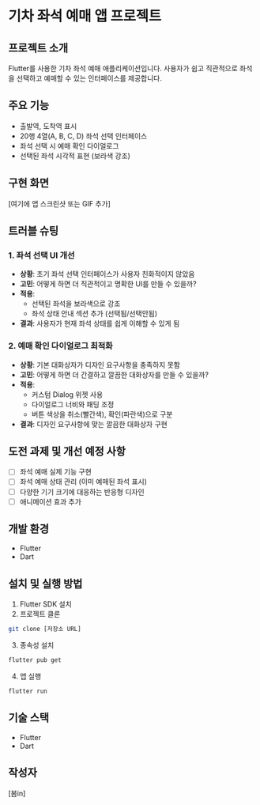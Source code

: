 # 기차 좌석 예매 앱 프로젝트

## 프로젝트 소개
Flutter를 사용한 기차 좌석 예매 애플리케이션입니다. 사용자가 쉽고 직관적으로 좌석을 선택하고 예매할 수 있는 인터페이스를 제공합니다.

## 주요 기능
- 출발역, 도착역 표시
- 20행 4열(A, B, C, D) 좌석 선택 인터페이스
- 좌석 선택 시 예매 확인 다이얼로그
- 선택된 좌석 시각적 표현 (보라색 강조)

## 구현 화면
[여기에 앱 스크린샷 또는 GIF 추가]

## 트러블 슈팅

### 1. 좌석 선택 UI 개선
- **상황**: 초기 좌석 선택 인터페이스가 사용자 친화적이지 않았음
- **고민**: 어떻게 하면 더 직관적이고 명확한 UI를 만들 수 있을까?
- **적용**: 
  - 선택된 좌석을 보라색으로 강조
  - 좌석 상태 안내 섹션 추가 (선택됨/선택안됨)
- **결과**: 사용자가 현재 좌석 상태를 쉽게 이해할 수 있게 됨

### 2. 예매 확인 다이얼로그 최적화
- **상황**: 기본 대화상자가 디자인 요구사항을 충족하지 못함
- **고민**: 어떻게 하면 더 간결하고 깔끔한 대화상자를 만들 수 있을까?
- **적용**:
  - 커스텀 Dialog 위젯 사용
  - 다이얼로그 너비와 패딩 조정
  - 버튼 색상을 취소(빨간색), 확인(파란색)으로 구분
- **결과**: 디자인 요구사항에 맞는 깔끔한 대화상자 구현

## 도전 과제 및 개선 예정 사항
- [ ] 좌석 예매 실제 기능 구현
- [ ] 좌석 예매 상태 관리 (이미 예매된 좌석 표시)
- [ ] 다양한 기기 크기에 대응하는 반응형 디자인
- [ ] 애니메이션 효과 추가

## 개발 환경
- Flutter
- Dart

## 설치 및 실행 방법
1. Flutter SDK 설치
2. 프로젝트 클론
```bash
git clone [저장소 URL]
```
3. 종속성 설치
```bash
flutter pub get
```
4. 앱 실행
```bash
flutter run
```

## 기술 스택
- Flutter
- Dart

## 작성자
[봄in]

